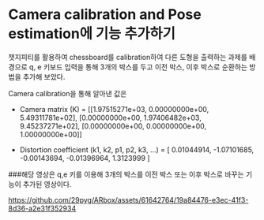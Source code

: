 # Camera calibration and Pose estimation에 기능 추가하기


챗지피티를 활용하여 chessboard를 calibration하여 다른 도형을 출력하는 과제를 배경으로
q, e 키보드 입력을 통해 3개의 박스를 두고 이전 박스, 이후 박스로 순환하는 방법을 추가해 보았다.

Camera calibration을 통해 알아낸 값은 


* Camera matrix (K) = [[1.97515271e+03, 0.00000000e+00, 5.49311781e+02],
 [0.00000000e+00, 1.97406482e+03, 9.45237271e+02],
 [0.00000000e+00, 0.00000000e+00, 1.00000000e+00]]
 
 
* Distortion coefficient (k1, k2, p1, p2, k3, ...) = [ 0.01044914, -1.07101685, -0.00143694, -0.01396964,  1.3123999 ]


###해당 영상은 q,e 키를 이용해 3개의 박스를 이전 박스 또는 이후 박스로 바꾸는 기능이 추가된 영상이다.

https://github.com/29pyg/ARbox/assets/61642764/19a84476-e3ec-41f3-8d36-a2e31f352934

